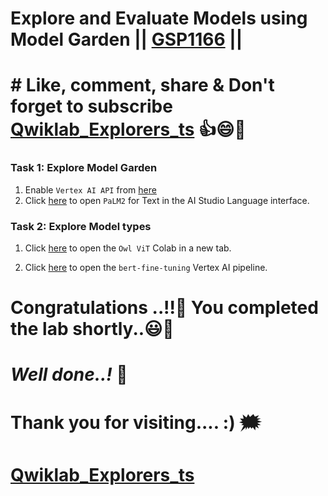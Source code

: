 # Explore and Evaluate Models using Model Garden || [GSP1166](https://www.cloudskillsboost.google/focuses/71938?parent=catalog) ||

# # Like, comment, share & Don't forget to subscribe [Qwiklab_Explorers_ts](https://youtube.com/@titashshil?si=RgamNu1dc9jVIbJN) 👍😄🤝

### Task 1: Explore Model Garden

1.  Enable `Vertex AI API` from [here](https://console.cloud.google.com/marketplace/product/google/aiplatform.googleapis.com) 
2. Click [here](https://console.cloud.google.com/vertex-ai/publishers/google/model-garden/text-bison?project=) to open `PaLM2` for Text in the AI Studio Language interface.


### Task 2: Explore Model types

1. Click [here](https://console.cloud.google.com/vertex-ai/colab/import/https:%2F%2Fraw.githubusercontent.com%2FGoogleCloudPlatform%2Fvertex-ai-samples%2Fmain%2Fnotebooks%2Fcommunity%2Fmodel_garden%2Fmodel_garden_pytorch_owlvit.ipynb?project=) to open the `Owl ViT` Colab in a new tab.

2. Click [here](https://console.cloud.google.com/vertex-ai/pipelines/vertex-ai-templates/bert-finetuning;versionId=sha256:0caf76450a3db5d768462d4846b4fb164845b0fc68383f6b4d7494be6bb7cf30/details?project=) to open the `bert-fine-tuning` Vertex AI pipeline.

# Congratulations ..!!🎉  You completed the lab shortly..😃💯

# *Well done..!* 👏

# Thank you for visiting.... :) 🗯️

# [Qwiklab_Explorers_ts](https://youtube.com/@titashshil?si=RgamNu1dc9jVIbJN)

